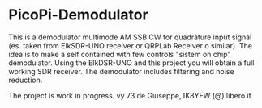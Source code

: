 # PicoPi-Demodulator
This is a demodulator multimode AM SSB CW for quadrature input signal (es. taken from ElkSDR-UNO receiver or QRPLab Receiver o similar). The idea is to make a self contained with few controls "sistem on chip" demodulator. Using the ElkDSR-UNO and this project you will obtain a full working SDR receiver. The demodulator includes filtering and noise reduction.

The project is work in progress.
vy 73 de Giuseppe, IK8YFW (@) libero.it
